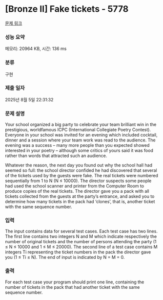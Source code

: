 # [Bronze II] Fake tickets - 5778 

[문제 링크](https://www.acmicpc.net/problem/5778) 

### 성능 요약

메모리: 20964 KB, 시간: 136 ms

### 분류

구현

### 제출 일자

2025년 8월 5일 22:31:32

### 문제 설명

<p>Your school organized a big party to celebrate your team brilliant win in the prestigious, worldfamous ICPC (International Collegiate Poetry Contest). Everyone in your school was invited for an evening which included cocktail, dinner and a session where your team work was read to the audience. The evening was a success – many more people than you expected showed interested in your poetry – although some critics of yours said it was food rather than words that attracted such an audience.</p>

<p>Whatever the reason, the next day you found out why the school hall had seemed so full: the school director confided he had discovered that several of the tickets used by the guests were fake. The real tickets were numbered sequentially from 1 to N (N ≤ 10000). The director suspects some people had used the school scanner and printer from the Computer Room to produce copies of the real tickets. The director gave you a pack with all tickets collected from the guests at the party’s entrance, and asked you to determine how many tickets in the pack had ‘clones’, that is, another ticket with the same sequence number.</p>

### 입력 

 <p>The input contains data for several test cases. Each test case has two lines. The first line contains two integers N and M which indicate respectively the number of original tickets and the number of persons attending the party (1 ≤ N ≤ 10000 and 1 ≤ M ≤ 20000). The second line of a test case contains M integers Ti representing the ticket numbers in the pack the director gave you (1 ≤ Ti ≤ N). The end of input is indicated by N = M = 0.</p>

### 출력 

 <p>For each test case your program should print one line, containing the number of tickets in the pack that had another ticket with the same sequence number.</p>

